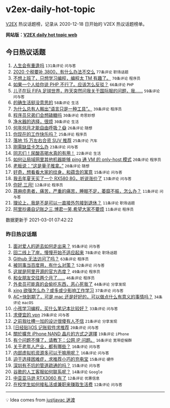 # v2ex-daily-hot-topic

[V2EX](https://www.v2ex.com/) 热议话题榜，记录从 2020-12-18 日开始的 V2EX 热议话题榜单。

**网站版：[V2EX daily hot topic web](https://realleonardo.github.io/v2ex-daily-hot-topic-web/)**

## 今日热议话题

<!-- TODAY BEGIN -->

1. [人生会有重逢吗](https://www.v2ex.com/t/757138) `131条评论` `问与答`
1. [2020 个税要补 3800，有什么办法不交么](https://www.v2ex.com/t/757130) `77条评论` `职场话题`
1. [不想上班了，只想学习编程，编程太 TM 有趣了。](https://www.v2ex.com/t/757097) `70条评论` `程序员`
1. [如果一个人给你说 PHP 不行了。应该怎么反驳？](https://www.v2ex.com/t/757205) `66条评论` `PHP`
1. [儿子在玩 FIFA 足球世界，昨天突然问我关于国际服的问题，我……](https://www.v2ex.com/t/757095) `59条评论` `问与答`
1. [的确生活挺没意思的](https://www.v2ex.com/t/757100) `58条评论` `生活`
1. [为什么总有人搬出“语言只是一种工具”。](https://www.v2ex.com/t/757250) `39条评论` `程序员`
1. [程序员兄弟们会想磕糖吗](https://www.v2ex.com/t/757190) `30条评论` `奇思妙想`
1. [净水器的选择，很烦](https://www.v2ex.com/t/757161) `30条评论` `生活`
1. [何年何月才能自由呼吸？😷](https://www.v2ex.com/t/757260) `26条评论` `随想`
1. [你现在的工作快乐吗？](https://www.v2ex.com/t/757271) `25条评论` `程序员`
1. [落地 15 万左右合资 SUV 推荐](https://www.v2ex.com/t/757233) `25条评论` `汽车`
1. [刚需缺显卡怎么办](https://www.v2ex.com/t/757223) `23条评论` `问与答`
1. [同志们！尿酸高喝水真的有用！](https://www.v2ex.com/t/757142) `22条评论` `生活`
1. [如何让局域网里其他机器能够 ping 通 VM 的 only-host 模式](https://www.v2ex.com/t/757111) `20条评论` `程序员`
1. [老板说：“这是量子推拿。”](https://www.v2ex.com/t/757093) `20条评论` `随想`
1. [好奇，想看看大家的纹身，和蕴含的寓意](https://www.v2ex.com/t/757137) `15条评论` `问与答`
1. [我去年夏天买了一个 RX580 8G，听说涨价了](https://www.v2ex.com/t/757105) `13条评论` `问与答`
1. [你好,三月!](https://www.v2ex.com/t/757141) `12条评论` `程序员`
1. [荨麻疹患者，痛苦，严重的痛苦，睡眠不足，萎靡不振，怎么办？](https://www.v2ex.com/t/757147) `11条评论` `问与答`
1. [理论上，我是不是可以一直接外包接到退休？](https://www.v2ex.com/t/757140) `11条评论` `职场话题`
1. [阿里抄袭自记账之三,博君一笑,希望大家不要烦](https://www.v2ex.com/t/757106) `11条评论` `程序员`

数据更新于 2021-03-01 07:42:22

<!-- TODAY END -->

### 昨日热议话题

<!-- YESTERDAY BEGIN -->

1. [面对爱人的逝去如何走出来？](https://www.v2ex.com/t/756925) `95条评论` `问与答`
1. [回二线上了岸，慢慢开始不适应起来](https://www.v2ex.com/t/757001) `78条评论` `职场话题`
1. [Github 无法访问了吗？](https://www.v2ex.com/t/756873) `63条评论` `程序员`
1. [被同事当百度用，有什么对策？](https://www.v2ex.com/t/756894) `52条评论` `问与答`
1. [这就是阿里开源的官方态度？](https://www.v2ex.com/t/757013) `49条评论` `程序员`
1. [和女朋友交往两个月了......](https://www.v2ex.com/t/757031) `46条评论` `程序员`
1. [外卖员可能真的会偷吃东西，恶心死我了](https://www.v2ex.com/t/756996) `44条评论` `分享发现`
1. [xing 欲强怎么办？或多或少影响工作学习](https://www.v2ex.com/t/756968) `37条评论` `问与答`
1. [AC+快到期了，可是 mac 还是好好的，可以做点什么有意义的事情吗？](https://www.v2ex.com/t/756923) `34条评论` `macOS`
1. [小孩学习编程，买什么笔记本比较好？](https://www.v2ex.com/t/756929) `33条评论` `问与答`
1. [求便宜的 vpn](https://www.v2ex.com/t/756908) `29条评论` `问与答`
1. [之前我吐槽一加的设计很傻有人不信](https://www.v2ex.com/t/756887) `21条评论` `分享发现`
1. [[日经贴]iOS 记账软件求推荐](https://www.v2ex.com/t/756969) `20条评论` `问与答`
1. [關於擴充 iPhone NAND 晶片的方式之選擇](https://www.v2ex.com/t/756871) `19条评论` `iPhone`
1. [有个问题不懂了，请教下：公网 IP 问题。](https://www.v2ex.com/t/757075) `16条评论` `宽带症候群`
1. [关于老年人产业，都有哪些？](https://www.v2ex.com/t/757058) `16条评论` `问与答`
1. [内部虚拟机资源多可以干嘛用呢？](https://www.v2ex.com/t/756927) `16条评论` `问与答`
1. [迫于选择困难症，求推荐小巧的充电宝](https://www.v2ex.com/t/757015) `15条评论` `硬件`
1. [深圳有不坑的管道疏通的吗？](https://www.v2ex.com/t/757005) `15条评论` `问与答`
1. [谷歌的人工客服如何联系呢？](https://www.v2ex.com/t/756953) `14条评论` `Google`
1. [中亚亚马逊 RTX3060 有了](https://www.v2ex.com/t/757066) `12条评论` `优惠信息`
1. [在校学生如何接私活或兼职来赚取生活费](https://www.v2ex.com/t/757040) `12条评论` `问与答`

<!-- YESTERDAY END -->

---

💡 Idea comes from [justjavac 迷渡](https://github.com/justjavac/)
